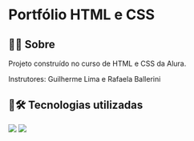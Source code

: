 <h1 bold>Portfólio HTML e CSS</h1>

<h2>📃📃 Sobre</h2>
<p>Projeto construído no curso de HTML e CSS da Alura.</p>
<p>Instrutores: Guilherme Lima e Rafaela Ballerini</p>

## 🧰🛠️ Tecnologias utilizadas
<div>
  <img src="https://img.shields.io/badge/HTML-239120?style=for-the-badge&logo=html5&logoColor=white">
  <img src="https://img.shields.io/badge/CSS-239120?&style=for-the-badge&logo=css3&logoColor=white">
</div>
